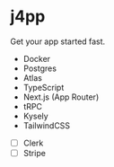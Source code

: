 # j4pp

Get your app started fast.

- Docker
- Postgres
- Atlas
- TypeScript
- Next.js (App Router)
- tRPC
- Kysely
- TailwindCSS
- [ ] Clerk
- [ ] Stripe
